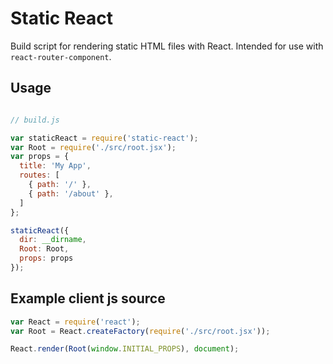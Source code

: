 # Static React

Build script for rendering static HTML files with React.
Intended for use with `react-router-component`.

## Usage

```jsx
```

```js
// build.js

var staticReact = require('static-react');
var Root = require('./src/root.jsx');
var props = {
  title: 'My App',
  routes: [
    { path: '/' },
    { path: '/about' },
  ]
};

staticReact({
  dir: __dirname,
  Root: Root,
  props: props
});
```

## Example client js source
```js
var React = require('react');
var Root = React.createFactory(require('./src/root.jsx'));

React.render(Root(window.INITIAL_PROPS), document);
```

